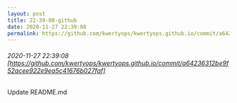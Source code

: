```yaml
---
layout: post
title: 22-39-08-github
date: 2020-11-27 22:39:08
permalink: https://github.com/kwertyops/kwertyops.github.io/commit/a64236312be9f52acee922e9ea5c41676b027faf
---
```


###### 2020-11-27 22:39:08 [https://github.com/kwertyops/kwertyops.github.io/commit/a64236312be9f52acee922e9ea5c41676b027faf]
Update README.md

